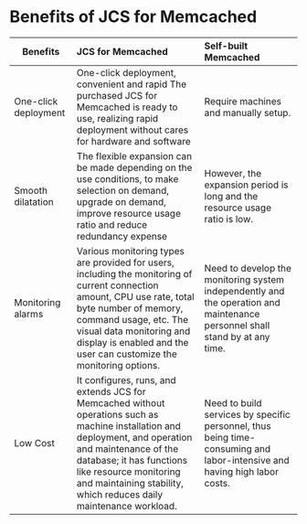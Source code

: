 # Benefits of JCS for Memcached
Benefits|JCS for Memcached 	|Self-built Memcached
---|:--|:---
One-click deployment |	 One-click deployment, convenient and rapid The purchased JCS for Memcached is ready to use, realizing rapid deployment without cares for hardware and software	|Require machines and manually setup.
Smooth dilatation	|The flexible expansion can be made depending on the use conditions, to make selection on demand, upgrade on demand, improve resource usage ratio and reduce redundancy expense|	However, the expansion period is long and the resource usage ratio is low.
Monitoring alarms|	Various monitoring types are provided for users, including the monitoring of current connection amount, CPU use rate, total byte number of memory, command usage, etc. The visual data monitoring and display is enabled and the user can customize the monitoring options.	|Need to develop the monitoring system independently and the operation and maintenance personnel shall stand by at any time.
Low Cost	|It configures, runs, and extends JCS for Memcached without operations such as machine installation and deployment, and operation and maintenance of the database; it has functions like resource monitoring and maintaining stability, which reduces daily maintenance workload.	|Need to build services by specific personnel, thus being time-consuming and labor-intensive and having high labor costs.
